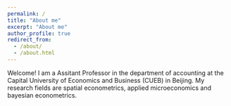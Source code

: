 ```yaml
---
permalink: /
title: "About me"
excerpt: "About me"
author_profile: true
redirect_from: 
  - /about/
  - /about.html
---
```


Welcome! I am a Assitant Professor in the department of accounting at the Capital University of Economics and Business (CUEB) in Beijing. My research fields are spatial econometrics, applied microeconomics and bayesian econometrics.
 
